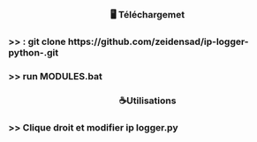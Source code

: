 <h3 align="center">🖥️ Téléchargemet</h3>

<h3 align="left"> >> : git clone https://github.com/zeidensad/ip-logger-python-.git </h3>
<h3 align="left"> >> run MODULES.bat </h3>
<p align="left">
</p>



  <h3 align="center">☕Utilisations</h3>
  
  <h3 align="left"> >> Clique droit et modifier ip logger.py </h3>
